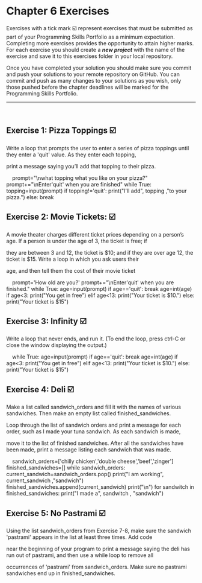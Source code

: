 # Chapter 6 Exercises

Exercises with a tick mark :ballot_box_with_check: represent exercises that must be submitted as part of your Programming Skills Portfolio as a minimum expectation. Completing more exercises provides the opportunity to attain higher marks. For each exercise you should create a _**new project**_ with the name of the exercise and save it to this exercises folder in your local repository.

Once you have completed your solution you should make sure you commit and push your solutions to your remote repository on GitHub. You can commit and push as many changes to your solutions as you wish, only those pushed before the chapter deadlines will be marked for the Programming Skills Portfolio.  

---
&nbsp;

## Exercise 1: Pizza Toppings :ballot_box_with_check:

Write a loop that prompts the user to enter a series of pizza toppings until they enter a 'quit' value. As they enter each topping,

print a message saying you’ll add that topping to their pizza.


&nbsp;
&nbsp;
prompt="\nwhat topping what you like on your pizza?"
prompt+="\nEnter'quit' when you are finished"
while True:
    topping=input(prompt)
    if topping!='quit':
        print("I'll add", topping ,"to your pizza.")
    else:
        break
## Exercise 2: Movie Tickets: :ballot_box_with_check:

A movie theater charges different ticket prices depending on a person’s age. If a person is under the age of 3, the ticket is free; if

they are between 3 and 12, the ticket is $10; and if they are over age 12, the ticket is $15. Write a loop in which you ask users their 

age, and then tell them the cost of their movie ticket

&nbsp;
&nbsp;
prompt='How old are you?'
prompt+="\nEnter'quit' when you are finished."
while True:
    age=input(prompt)
    if age=='quit':
        break
    age=int(age)
    if age<3:
        print("You get in free")
    elif age<13:
        print("Your ticket is $10.")
    else:
        print("Your ticket is $15")
## Exercise 3: Infinity :ballot_box_with_check:

Write a loop that never ends, and run it. (To end the loop, press ctrl-C or close the window displaying the output.)

&nbsp;
&nbsp;
while True:
    age=input(prompt)
    if age=='quit':
        break
    age=int(age)
    if age<3:
        print("You get in free")
    elif age<13:
        print("Your ticket is $10.")
    else:
        print("Your ticket is $15")
        
## Exercise 4: Deli :ballot_box_with_check:

Make a list called sandwich_orders and fill it with the names of various sandwiches. Then make an empty list called finished_sandwiches.

Loop through the list of sandwich orders and print a message for each order, such as I made your tuna sandwich. As each sandwich is made, 

move it to the list of finished sandwiches. After all the sandwiches have been made, print a message listing each sandwich that was made.

&nbsp;
&nbsp;
sandwich_orders=['chilly chicken','double cheese','beef','zinger']
finished_sandwiches=[]
while sandwich_orders:
    current_sandwich=sandwich_orders.pop()
    print("I am working", current_sandwich ,"sandwich")
    finished_sandwiches.append(current_sandwich)
print("\n")
for sandwitch in finished_sandwiches:
    print("I made a", sandwitch , "sandwich")

## Exercise 5: No Pastrami :ballot_box_with_check:

Using the list sandwich_orders from Exercise 7-8, make sure the sandwich 'pastrami' appears in the list at least three times. Add code

near the beginning of your program to print a message saying the deli has run out of pastrami, and then use a while loop to remove all 

occurrences of 'pastrami' from sandwich_orders. Make sure no pastrami sandwiches end up in finished_sandwiches.

&nbsp;
&nbsp;



